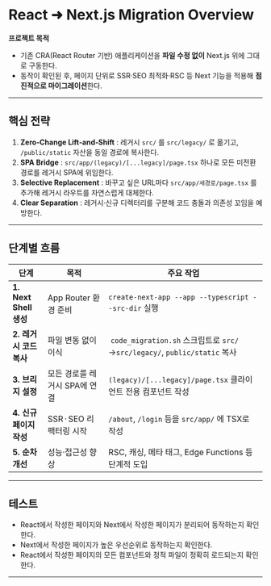 # React ➜ Next.js Migration Overview

**프로젝트 목적**

* 기존 CRA(React Router 기반) 애플리케이션을 **파일 수정 없이** Next.js 위에 그대로 구동한다.
* 동작이 확인된 후, 페이지 단위로 SSR·SEO 최적화·RSC 등 Next 기능을 적용해 **점진적으로 마이그레이션**한다.

---

## 핵심 전략

1. **Zero‑Change Lift‑and‑Shift** : 레거시 `src/` 를 `src/legacy/` 로 옮기고, `/public/static` 자산을 동일 경로에 복사한다.
2. **SPA Bridge** : `src/app/(legacy)/[...legacy]/page.tsx` 하나로 모든 미전환 경로를 레거시 SPA에 위임한다.
3. **Selective Replacement** : 바꾸고 싶은 URL마다 `src/app/새경로/page.tsx` 를 추가해 레거시 라우트를 자연스럽게 대체한다.
4. **Clear Separation** : 레거시·신규 디렉터리를 구분해 코드 충돌과 의존성 꼬임을 예방한다.

---

## 단계별 흐름

| 단계                   | 목적                 | 주요 작업                                                               |
| -------------------- | ------------------ | ------------------------------------------------------------------- |
| **1. Next Shell 생성** | App Router 환경 준비   | `create-next-app --app --typescript --src-dir` 실행                   |
| **2. 레거시 코드 복사**     | 파일 변동 없이 이식        |  `code_migration.sh` 스크립트로 `src/`→`src/legacy/`, `public/static` 복사 |
| **3. 브리지 설정**        | 모든 경로를 레거시 SPA에 연결 | `(legacy)/[...legacy]/page.tsx` 클라이언트 전용 컴포넌트 작성                    |
| **4. 신규 페이지 작성**     | SSR · SEO 리팩터링 시작  | `/about`, `/login` 등을 `src/app/` 에 TSX로 작성                          |
| **5. 순차 개선**         | 성능·접근성 향상          | RSC, 캐싱, 메타 태그, Edge Functions 등 단계적 도입                             |

---

## 테스트 

* React에서 작성한 페이지와 Next에서 작성한 페이지가 분리되어 동작하는지 확인한다.
* Next에서 작성한 페이지가 높은 우선순위로 동작하는지 확인한다.
* React에서 작성한 페이지의 모든 컴포넌트와 정적 파일이 정확히 로드되는지 확인한다.

---
